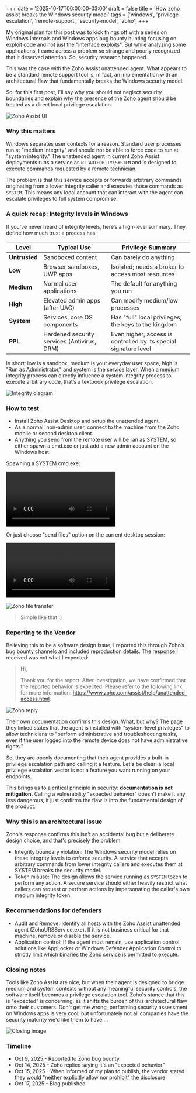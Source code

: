 +++
date = '2025-10-17T00:00:00-03:00'
draft = false
title = 'How zoho assist breaks the Windows security model'
tags = ['windows', 'privilege-escalation', 'remote-support', 'security-model', 'zoho']
+++

My original plan for this post was to kick things off with a series on Windows Internals and Windows apps bug bounty hunting focusing on exploit code and not just the "interface exploits". But while analyzing some applications, I came across a problem so strange and poorly recognized that it deserved attention. So, security research happened.

This was the case with the Zoho Assist unattended agent. What appears to be a standard remote support tool is, in fact, an implementation with an architectural flaw that fundamentally breaks the Windows security model.

So, for this first post, I'll say why you should not neglect security boundaries and explain why the presence of the Zoho agent should be treated as a direct local privilege escalation.

![Zoho Assist UI](</images/Pasted image 20251017100314.png>)

### **Why this matters**

Windows separates user contexts for a reason. Standard user processes run at "medium integrity" and should not be able to force code to run at "system integrity." The unattended agent in current Zoho Assist deployments runs a service as `NT AUTHORITY\SYSTEM` and is designed to execute commands requested by a remote technician.

The problem is that this service accepts or forwards arbitrary commands originating from a lower integrity caller and executes those commands as `SYSTEM`. This means any local account that can interact with the agent can escalate privileges to full system compromise.

### **A quick recap: Integrity levels in Windows**

If you’ve never heard of integrity levels, here’s a high-level summary. They define how much trust a process has:

| **Level**     | **Typical Use**                             | **Privilege Summary**                                            |
| ------------- | ------------------------------------------- | ---------------------------------------------------------------- |
| **Untrusted** | Sandboxed content                           | Can barely do anything                                           |
| **Low**       | Browser sandboxes, UWP apps                 | Isolated; needs a broker to access most resources                |
| **Medium**    | Normal user applications                    | The default for anything you run                                 |
| **High**      | Elevated admin apps (after UAC)             | Can modify medium/low processes                                  |
| **System**    | Services, core OS components                | Has "full" local privileges; the keys to the kingdom             |
| **PPL**       | Hardened security services (Antivirus, DRM) | Even higher, access is controlled by its special signature level |

In short: low is a sandbox, medium is your everyday user space, high is "Run as Administrator," and system is the service layer. When a medium integrity process can directly influence a system integrity process to execute arbitrary code, that’s a textbook privilege escalation.

![Integrity diagram](</images/Pasted image 20251017101112.png>)

### How to test

- Install Zoho Assist Desktop and setup the unattended agent.
- As a normal, non-admin user, connect to the machine from the Zoho mobile or second desktop client.
- Anything you send from the remote user will be ran as SYSTEM, so either spawn a cmd.exe or just add a new admin account on the Windows host. 

Spawning a SYSTEM cmd.exe:

<video controls src="/videos/zohoAssist_LPE.mp4"></video>

Or just choose "send files" option on the current desktop session:

<video controls src="/videos/20251017_095948.mp4"></video>

![Zoho file transfer](</images/Pasted image 20251017095509.png>)

> Simple like that :)

### **Reporting to the Vendor**

Believing this to be a software design issue, I reported this through Zoho’s bug bounty channels and included reproduction details. The response I received was not what I expected:

> Hi,
> 
> Thank you for the report. After investigation, we have confirmed that the reported behavior is expected. Please refer to the following link for more information: https://www.zoho.com/assist/help/unattended-access.html.
> 

![Zoho reply](</images/Pasted image 20251017093910.png>)

Their own documentation confirms this design. What, but why?
The page they linked states that the agent is installed with "system-level privileges" to allow technicians to "perform administrative and troubleshooting tasks, even if the user logged into the remote device does not have administrative rights."

So, they are openly documenting that their agent provides a built-in privilege escalation path and calling it a feature. Let's be clear: a local privilege escalation vector is not a feature you want running on your endpoints.

This brings us to a critical principle in security: **documentation is not mitigation.** Calling a vulnerability "expected behavior" doesn't make it any less dangerous; it just confirms the flaw is into the fundamental design of the product.

### **Why this is an architectural issue**

Zoho's response confirms this isn't an accidental bug but a deliberate design choice, and that's precisely the problem.

- Integrity boundary violation: The Windows security model relies on these integrity levels to enforce security. A service that accepts arbitrary commands from lower integrity callers and executes them at SYSTEM breaks the security model.
- Token misuse: The design allows the service running as `SYSTEM` token to perform any action. A secure service should either heavily restrict what callers can request or perform actions by impersonating the caller's own medium integrity token.

### **Recommendations for defenders**

- Audit and Remove: Identify all hosts with the Zoho Assist unattended agent (ZohoURSService.exe). If it is not business critical for that machine, remove or disable the service.
- Application control: If the agent must remain, use application control solutions like AppLocker or Windows Defender Application Control to strictly limit which binaries the Zoho service is permitted to execute.

### **Closing notes**

Tools like Zoho Assist are nice, but when their agent is designed to bridge medium and system contexts without any meaningful security controls, the software itself becomes a privilege escalation tool. Zoho's stance that this is "expected" is concerning, as it shifts the burden of this architectural flaw onto their customers.
Don't get me wrong, performing security assessment on Windows apps is very cool, but unfortunately not all companies have the security maturity we'd like them to have....

![Closing image](</images/Pasted image 20251017110355.png>)

### Timeline

- Oct 9, 2025 - Reported to Zoho bug bounty
- Oct 14, 2025 - Zoho replied saying it's an "expected behavior"
- Oct 15, 2025 - When informed of my plan to publish, the vendor stated they would "neither explicitly allow nor prohibit" the disclosure
- Oct 17, 2025 - Blog published



